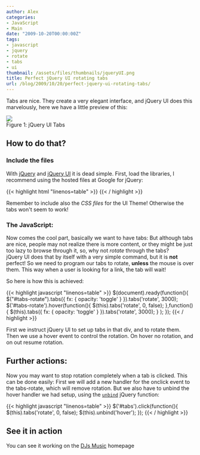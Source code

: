 ```yaml
---
author: Alex
categories:
- JavaScript
- Main
date: "2009-10-20T00:00:00Z"
tags:
- javascript
- jquery
- rotate
- tabs
- ui
thumbnail: /assets/files/thumbnails/jqueryUI.png
title: Perfect jQuery UI rotating tabs
url: /blog/2009/10/20/perfect-jquery-ui-rotating-tabs/
---
```


Tabs are nice. They create a very elegant interface, and jQuery UI does this marvelously, here we have a little preview of this:

<div class="caption">
	<img src="http://static.urbanoalvarez.es/blog/wp-content/uploads/2009/10/tabs.png" /><br />
	Figure 1: jQuery UI Tabs
</div> 

## How to do that?

### Include the files

With [jQuery][2] and [jQuery UI][3] it is dead simple. First, load the libraries, I recommend using the hosted files at Google for jQuery:

[2]: http://jquery.com/
[3]: http://jqueryui.com/

{{< highlight html "linenos=table" >}}
	<script src="http://jqueryjs.googlecode.com/files/jquery-x.min.js" type="text/javascript"></script>
	<script src="path/to/jquery UI" type="text/javascript"></script>
{{< / highlight >}}

Remember to include also the *CSS files* for the UI Theme! Otherwise the tabs won\'t seem to work!

### The JavaScript:

Now comes the cool part, basically we want to have tabs: But although tabs are nice, people may not realize there is more content, or they might be just too lazy to browse through it, so, why not *rotate* through the tabs?  
jQuery UI does that by itself with a very simple command, but it is **not** perfect! So we need to program our tabs to rotate, **unless** the mouse is over them. This way when a user is looking for a link, the tab will wait!

So here is how this is achieved:

{{< highlight javascript "linenos=table" >}}
    $(document).ready(function(){
    	$("#tabs-rotate").tabs({ fx: { opacity: 'toggle' } }).tabs('rotate', 3000);
    	$('#tabs-rotate').hover(function(){
    			$(this).tabs('rotate', 0, false);
    		},function(){
    			$(this).tabs({ fx: { opacity: 'toggle' } }).tabs('rotate', 3000);
    		}
    	);
    });
{{< / highlight >}}

First we instruct jQuery UI to set up tabs in that div, and to rotate them. Then we use a hover event to control the rotation. On hover no rotation, and on out resume rotation.

## Further actions:

Now you may want to stop rotation completely when a tab is clicked. This can be done easily: First we will add a new handler for the onclick event to the tabs-rotate, which will remove rotation. But we also have to unbind the hover handler we had setup, using the [`unbind`][7] jQuery function:

 [7]: http://api.jquery.com/unbind/

{{< highlight javascript "linenos=table" >}}
    $('#tabs').click(function(){
    	$(this).tabs('rotate', 0, false);
    	$(this).unbind('hover');
    });
{{< / highlight >}}

## See it in action

You can see it working on the [DJs Music][8] homepage

 [8]: http://djs-music.com